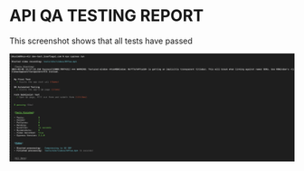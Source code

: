 # API QA TESTING REPORT

This screenshot shows that all tests have passed

![Alt text](<Screenshot 2024-02-01 at 11.18.50.png>)